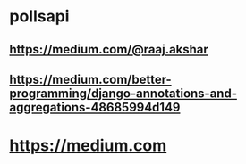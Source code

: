 # pollsapi

## https://medium.com/@raaj.akshar
## https://medium.com/better-programming/django-annotations-and-aggregations-48685994d149
# https://medium.com
